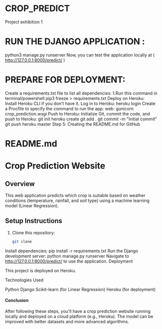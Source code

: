 # CROP_PREDICT
Project exhibition 1
# RUN THE DJANGO APPLICATION :
python3 manage.py runserver
Now, you can test the application locally at ( http://127.0.0.1:8000/predict/ )
# PREPARE FOR DEPLOYMENT:
Create a requirements.txt file to list all dependencies: 
1.Run this command in terminal/powershell
pip3 freeze > requirements.txt
Deploy on Heroku:
Install Heroku CLI if you don’t have it.
Log in to Heroku:
heroku login
Create a Procfile to specify the command to run the app:
web: gunicorn crop_prediction.wsgi
Push to Heroku: Initialize Git, commit the code, and push to Heroku:
git init
heroku create
git add .
git commit -m "Initial commit"
git push heroku master
Step 5: Creating the README.md for GitHub

# README.md

# Crop Prediction Website

## Overview
This web application predicts which crop is suitable based on weather conditions (temperature, rainfall, and soil type) using a machine learning model (Linear Regression).

## Setup Instructions

1. Clone this repository:
   ```bash
   git clone 
Install dependencies:
pip install -r requirements.txt
Run the Django development server:
python manage.py runserver
Navigate to http://127.0.0.1:8000/predict/ to use the application.
Deployment

This project is deployed on Heroku.

Technologies Used

Python
Django
Scikit-learn (for Linear Regression)
Heroku (for deployment)

#### Conclusion
After following these steps, you'll have a crop prediction website running locally and deployed on a cloud platform (e.g., Heroku). The model can be improved with better datasets and more advanced algorithms.
